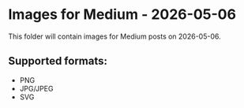 # Images for Medium - 2026-05-06

This folder will contain images for Medium posts on 2026-05-06.

## Supported formats:
- PNG
- JPG/JPEG
- SVG
